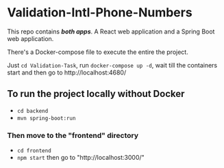 # Validation-Intl-Phone-Numbers

This repo contains ***both apps***. A React web application and a Spring Boot web application.

There's a Docker-compose file to execute the entire the project.

Just `cd Validation-Task`, run `docker-compose up -d`, wait till the containers start 
and then go to http://localhost:4680/

## To run the project locally without Docker

- `cd backend`
- `mvn spring-boot:run`

### Then move to the "frontend" directory
- `cd frontend`
- `npm start`
then go to "http://localhost:3000/"
